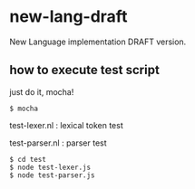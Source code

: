 new-lang-draft
==============

New Language implementation DRAFT version.


## how to execute test script

  just do it, mocha!

    $ mocha

  test-lexer.nl : lexical token test

  test-parser.nl : parser test

    $ cd test
    $ node test-lexer.js
    $ node test-parser.js
